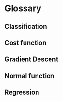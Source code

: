 # Glossary

## Classification

## Cost function

## Gradient Descent

## Normal function

## Regression
